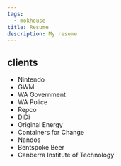 ```yaml
---
tags:
  - mokhouse
title: Resume
description: My resume
---
```

## clients

- Nintendo
- GWM
- WA Government
- WA Police
- Repco
- DiDi
- Original Energy
- Containers for Change
- Nandos
- Bentspoke Beer
- Canberra Institute of Technology
